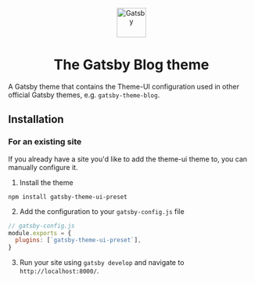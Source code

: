 <p align="center">
  <a href="https://www.gatsbyjs.org">
    <img alt="Gatsby" src="https://www.gatsbyjs.org/monogram.svg" width="60" />
  </a>
</p>
<h1 align="center">
  The Gatsby Blog theme
</h1>

A Gatsby theme that contains the Theme-UI configuration used in other official Gatsby themes, e.g. `gatsby-theme-blog`.

## Installation

### For an existing site

If you already have a site you'd like to add the theme-ui theme to, you can manually configure it.

1. Install the theme

```shell
npm install gatsby-theme-ui-preset
```

2. Add the configuration to your `gatsby-config.js` file

```js
// gatsby-config.js
module.exports = {
  plugins: [`gatsby-theme-ui-preset`],
}
```

3. Run your site using `gatsby develop` and navigate to `http://localhost:8000/`.
